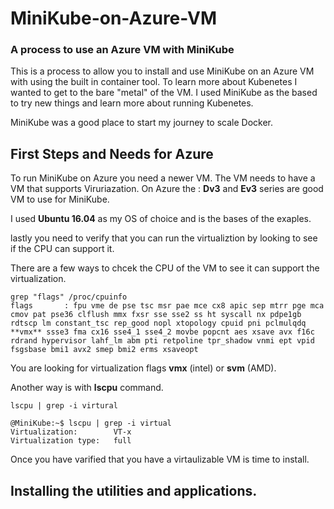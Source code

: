 # MiniKube-on-Azure-VM

### A process to use an Azure VM with MiniKube 

This is a process to allow you to install and use MiniKube on an Azure VM with using the built in container tool.
To learn more about Kubenetes I wanted to get to the bare "metal" of the VM.
I used MiniKube as the based to try new things and learn more about running Kubenetes.

MiniKube was a good place to start my journey to scale Docker.

## First Steps and Needs for Azure

To run MiniKube on Azure you need a newer VM.
The VM needs to have a VM that supports Viruriazation.
On Azure the : **Dv3** and **Ev3** series are good VM to use for MiniKube.

I used **Ubuntu 16.04** as my OS of choice and is the bases of the exaples.

lastly you need to verify that you can run the virtualiztion by looking to see if the CPU can support it.

There are a few ways to chcek the CPU of the VM to see it can support the virtualization.

```
grep "flags" /proc/cpuinfo
flags		: fpu vme de pse tsc msr pae mce cx8 apic sep mtrr pge mca cmov pat pse36 clflush mmx fxsr sse sse2 ss ht syscall nx pdpe1gb rdtscp lm constant_tsc rep_good nopl xtopology cpuid pni pclmulqdq **vmx** ssse3 fma cx16 sse4_1 sse4_2 movbe popcnt aes xsave avx f16c rdrand hypervisor lahf_lm abm pti retpoline tpr_shadow vnmi ept vpid fsgsbase bmi1 avx2 smep bmi2 erms xsaveopt
``` 
You are looking for virtualization flags **vmx** (intel) or **svm** (AMD).

Another way is with **lscpu** command.
```
lscpu | grep -i virtural
```

```
@MiniKube:~$ lscpu | grep -i virtual
Virtualization:        VT-x
Virtualization type:   full
```
Once you have varified that you have a virtaulizable VM is time to install.

## Installing the utilities and applications. 
